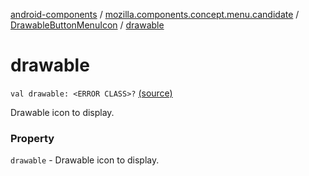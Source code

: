 [android-components](../../index.md) / [mozilla.components.concept.menu.candidate](../index.md) / [DrawableButtonMenuIcon](index.md) / [drawable](./drawable.md)

# drawable

`val drawable: <ERROR CLASS>?` [(source)](https://github.com/mozilla-mobile/android-components/blob/master/components/concept/menu/src/main/java/mozilla/components/concept/menu/candidate/MenuIcon.kt#L47)

Drawable icon to display.

### Property

`drawable` - Drawable icon to display.
